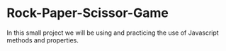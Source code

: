 # Rock-Paper-Scissor-Game
In this small project we will be using and practicing the use of Javascript methods and properties.

